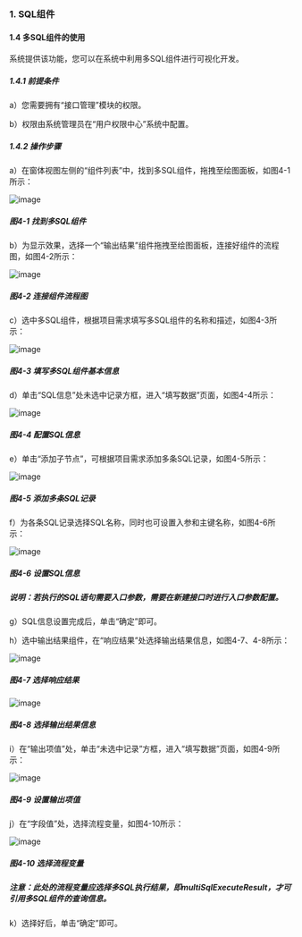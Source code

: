 ### 1. SQL组件

#### 1.4 多SQL组件的使用

系统提供该功能，您可以在系统中利用多SQL组件进行可视化开发。

##### 1.4.1 前提条件

a）您需要拥有“接口管理”模块的权限。

b）权限由系统管理员在“用户权限中心”系统中配置。

##### 1.4.2 操作步骤

a）在窗体视图左侧的“组件列表”中，找到多SQL组件，拖拽至绘图面板，如图4-1所示：

![image](https://user-images.githubusercontent.com/79617492/180142240-8317eee7-980f-4f75-839e-e28dd1e36366.png)

##### 图4-1 找到多SQL组件

b）为显示效果，选择一个“输出结果”组件拖拽至绘图面板，连接好组件的流程图，如图4-2所示：

![image](https://user-images.githubusercontent.com/79617492/180142257-f7bdbb8b-91e7-4ffe-807b-cdb51955fece.png)

##### 图4-2 连接组件流程图

c）选中多SQL组件，根据项目需求填写多SQL组件的名称和描述，如图4-3所示：

![image](https://user-images.githubusercontent.com/79617492/180142272-942a975e-2de7-4d22-82c5-d0f6733869a9.png)

##### 图4-3 填写多SQL组件基本信息

d）单击“SQL信息”处未选中记录方框，进入“填写数据”页面，如图4-4所示：

![image](https://user-images.githubusercontent.com/79617492/180142289-4e660abd-d07d-43c1-9777-271380b32bff.png)

##### 图4-4 配置SQL信息

e）单击“添加子节点”，可根据项目需求添加多条SQL记录，如图4-5所示：

![image](https://user-images.githubusercontent.com/79617492/180142315-b5db7781-338f-453c-b2fe-ed6fc1a7aba3.png)

##### 图4-5 添加多条SQL记录

f）为各条SQL记录选择SQL名称，同时也可设置入参和主键名称，如图4-6所示：

![image](https://user-images.githubusercontent.com/79617492/180142334-0baa3e47-3652-4205-8bff-25813a9eb781.png)

##### 图4-6 设置SQL信息

##### 说明：若执行的SQL语句需要入口参数，需要在新建接口时进行入口参数配置。

g）SQL信息设置完成后，单击“确定”即可。

h）选中输出结果组件，在“响应结果”处选择输出结果信息，如图4-7、4-8所示：

![image](https://user-images.githubusercontent.com/79617492/180142352-ca9594af-e4b4-425c-9756-9fe8d59dbc58.png)

##### 图4-7 选择响应结果

![image](https://user-images.githubusercontent.com/79617492/180142370-e50a19af-40f6-415f-b1f7-54906f6ecdf2.png)

##### 图4-8 选择输出结果信息

i）在“输出项值”处，单击“未选中记录”方框，进入“填写数据”页面，如图4-9所示：

![image](https://user-images.githubusercontent.com/79617492/180142382-5b58a585-c429-49ad-bc0e-d1be08cf360c.png)

##### 图4-9 设置输出项值

j）在“字段值”处，选择流程变量，如图4-10所示：

![image](https://user-images.githubusercontent.com/79617492/180142400-585a7ce4-f27f-4e1e-b9db-85948cea64c7.png)

##### 图4-10 选择流程变量

##### 注意：此处的流程变量应选择多SQL执行结果，即multiSqlExecuteResult，才可引用多SQL组件的查询信息。

k）选择好后，单击“确定”即可。
